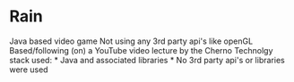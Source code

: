 # Rain
Java based video game
Not using any 3rd party api's like openGL
Based/following (on) a YouTube video lecture by the Cherno
Technolgy stack used:
	* Java and associated libraries
	* No 3rd party api's or libraries were used